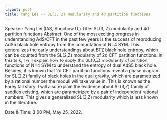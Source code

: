 ```yaml
---
layout: post
title: Yang Lei -- SL(3, Z) modularity and 4d partition functions
---
```


Speaker: Yang Lei (IAS, Soochow U.)
Title: SL(3, Z) modularity and 4d partition functions
Abstract: One of the most exciting progress in understanding AdS/CFT in the past few years is the success of reproducing AdS5 black hole entropy from the computation of N=4 SYM. This generalizes the early understandings about BTZ black hole entropy, which can be counted from the SL(2,Z) modularity of 2d CFT partition functions. In this talk, I will explain how to apply the SL(3,Z) modularity of partition functions of N=4 SYM to understand the entropy of dual AdS5 black hole. Besides, it is known that 2d CFT partition functions reveal a phase diagram for SL(2,Z) family of black holes in the dual gravity, which are parametrized by a rational number the moduli will take value in. This is known as the Farey tail story. I will also explain the evidence about SL(3,Z) family of saddles existing, which are parametrized by a pair of independent rational numbers. This gives a generalized SL(3,Z) modularity which is less known in the literature. 

Date & Time: 3:00 PM, May 25, 2022. 

